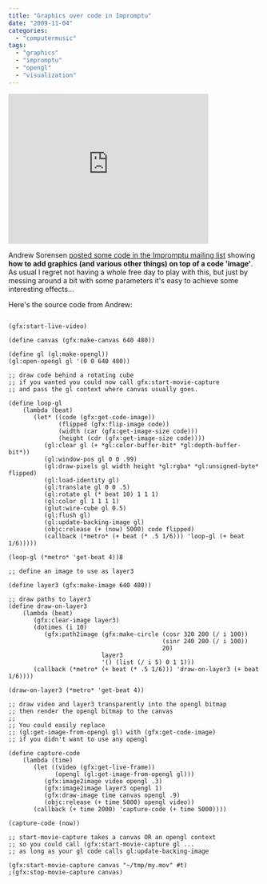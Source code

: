 ```yaml
---
title: "Graphics over code in Impromptu"
date: "2009-11-04"
categories: 
  - "computermusic"
tags: 
  - "graphics"
  - "impromptu"
  - "opengl"
  - "visualization"
---
```


<iframe src="http://player.vimeo.com/video/7434643?autoplay=1" width="400" height="300" frameborder="0"></iframe>

Andrew Sorensen [posted some code in the Impromptu mailing list](http://lists.moso.com.au/pipermail/impromptu/2009-October/000414.html) showing **how to add graphics (and various other things) on top of a code 'image'**. As usual I regret not having a whole free day to play with this, but just by messing around a bit with some parameters it's easy to achieve some interesting effects...

Here's the source code from Andrew:

```

(gfx:start-live-video)

(define canvas (gfx:make-canvas 640 480))

(define gl (gl:make-opengl))
(gl:open-opengl gl '(0 0 640 480))

;; draw code behind a rotating cube
;; if you wanted you could now call gfx:start-movie-capture
;; and pass the gl context where canvas usually goes.

(define loop-gl
    (lambda (beat)
       (let* ((code (gfx:get-code-image))
              (flipped (gfx:flip-image code))
              (width (car (gfx:get-image-size code)))
              (height (cdr (gfx:get-image-size code))))
          (gl:clear gl (+ *gl:color-buffer-bit* *gl:depth-buffer-bit*))
          (gl:window-pos gl 0 0 .99)
          (gl:draw-pixels gl width height *gl:rgba* *gl:unsigned-byte* flipped)
          (gl:load-identity gl)
          (gl:translate gl 0 0 .5)
          (gl:rotate gl (* beat 10) 1 1 1)
          (gl:color gl 1 1 1 1)
          (glut:wire-cube gl 0.5)
          (gl:flush gl)
          (gl:update-backing-image gl)
          (objc:release (+ (now) 5000) code flipped)
          (callback (*metro* (+ beat (* .5 1/6))) 'loop-gl (+ beat 1/6)))))

(loop-gl (*metro* 'get-beat 4))8

;; define an image to use as layer3

(define layer3 (gfx:make-image 640 480))

;; draw paths to layer3
(define draw-on-layer3
    (lambda (beat)
       (gfx:clear-image layer3)
       (dotimes (i 10)
          (gfx:path2image (gfx:make-circle (cosr 320 200 (/ i 100))
                                           (sinr 240 200 (/ i 100))
                                           20)
                          layer3
                          '() (list (/ i 5) 0 1 1)))
       (callback (*metro* (+ beat (* .5 1/6))) 'draw-on-layer3 (+ beat 1/6))))

(draw-on-layer3 (*metro* 'get-beat 4))

;; draw video and layer3 transparently into the opengl bitmap
;; then render the opengl bitmap to the canvas
;;
;; You could easily replace
;; (gl:get-image-from-opengl gl) with (gfx:get-code-image)
;; if you didn't want to use any opengl

(define capture-code
    (lambda (time)
       (let ((video (gfx:get-live-frame))
             (opengl (gl:get-image-from-opengl gl)))
          (gfx:image2image video opengl .3)
          (gfx:image2image layer3 opengl 1)
          (gfx:draw-image time canvas opengl .9)
          (objc:release (+ time 5000) opengl video))
       (callback (+ time 2000) 'capture-code (+ time 5000))))

(capture-code (now))

;; start-movie-capture takes a canvas OR an opengl context
;; so you could call (gfx:start-movie-capture gl ...
;; as long as your gl code calls gl:update-backing-image

(gfx:start-movie-capture canvas "~/tmp/my.mov" #t)
;(gfx:stop-movie-capture canvas)

```

